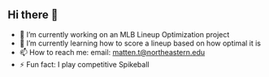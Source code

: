 ## Hi there 👋

- 🔭 I’m currently working on an MLB Lineup Optimization project
- 🌱 I’m currently learning how to score a lineup based on how optimal it is
- 📫 How to reach me: email: matten.t@northeastern.edu
- ⚡ Fun fact: I play competitive Spikeball
